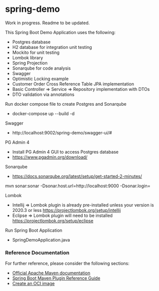 # spring-demo

Work in progress.  Readme to be updated.

This Spring Boot Demo Application uses the following:

- Postgres database
- H2 database for integration unit testing
- Mockito for unit testing
- Lombok library
- Spring Projection
- Sonarqube for code analysis
- Swagger
- Optimistic Locking example
- Customer Order Cross Reference Table JPA implementation
- Basic Controller => Service => Repository implementation with DTOs
- DTO validation via annotations

Run docker compose file to create Postgres and Sonarqube

- docker-compose up --build -d

Swagger

- http://localhost:9002/spring-demo/swagger-ui/#

PG Admin 4

- Install PG Admin 4 GUI to access Postgres database
- https://www.pgadmin.org/download/

Sonarqube

- https://docs.sonarqube.org/latest/setup/get-started-2-minutes/

mvn sonar:sonar -Dsonar.host.url=http://localhost:9000 -Dsonar.login=<the-generated-token>

Lombok

- Intellij => Lombok plugin is already pre-installed unless your version is 2020.3 or less https://projectlombok.org/setup/intellij
- Eclipse => Lombok plugin will need to be installed https://projectlombok.org/setup/eclipse

Run Spring Boot Application

- SpringDemoApplication.java

### Reference Documentation
For further reference, please consider the following sections:

* [Official Apache Maven documentation](https://maven.apache.org/guides/index.html)
* [Spring Boot Maven Plugin Reference Guide](https://docs.spring.io/spring-boot/docs/2.5.0/maven-plugin/reference/html/)
* [Create an OCI image](https://docs.spring.io/spring-boot/docs/2.5.0/maven-plugin/reference/html/#build-image)

